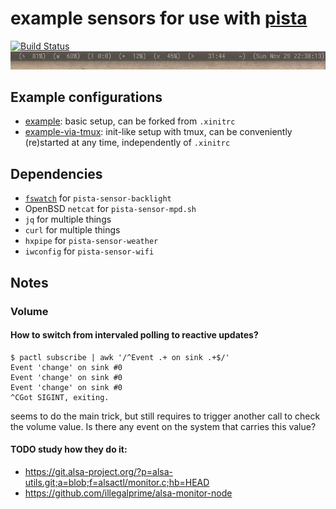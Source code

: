 example sensors for use with [pista](https://github.com/xandkar/pista)
===============================================================================
[![Build Status](https://travis-ci.org/xandkar/pista-sensors.svg?branch=master)](https://travis-ci.org/xandkar/pista-sensors)
![Screenshot](screenshot.jpg)

Example configurations
----------------------
- [example](example): basic setup, can be forked from `.xinitrc`
- [example-via-tmux](example-via-tmux): init-like setup with tmux, can be
  conveniently (re)started at any time, independently of `.xinitrc`

Dependencies
------------

- [`fswatch`](https://github.com/emcrisostomo/fswatch) for `pista-sensor-backlight`
- OpenBSD `netcat` for `pista-sensor-mpd.sh`
- `jq` for multiple things
- `curl` for multiple things
- `hxpipe` for `pista-sensor-weather`
- `iwconfig` for `pista-sensor-wifi`

Notes
-----

### Volume

#### How to switch from intervaled polling to reactive updates?

    $ pactl subscribe | awk '/^Event .+ on sink .+$/'
    Event 'change' on sink #0
    Event 'change' on sink #0
    Event 'change' on sink #0
    ^CGot SIGINT, exiting.

seems to do the main trick, but still requires to trigger another call to check
the volume value. Is there any event on the system that carries this value?

#### TODO study how they do it:
- https://git.alsa-project.org/?p=alsa-utils.git;a=blob;f=alsactl/monitor.c;hb=HEAD
- https://github.com/illegalprime/alsa-monitor-node

